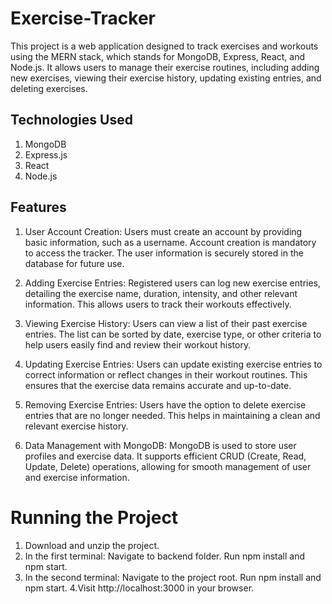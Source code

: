 # Exercise-Tracker
This project is a web application designed to track exercises and workouts using the MERN stack, which stands for MongoDB, Express, React, and Node.js. It allows users to manage their exercise routines, including adding new exercises, viewing their exercise history, updating existing entries, and deleting exercises.

## Technologies Used
1. MongoDB
2. Express.js
3. React
4. Node.js

## Features
1. User Account Creation:
  Users must create an account by providing basic information, such as a username. Account creation is mandatory to access the tracker. The user information is securely stored in the database for future use.

2. Adding Exercise Entries:
  Registered users can log new exercise entries, detailing the exercise name, duration, intensity, and other relevant information. This allows users to track their workouts effectively.

3. Viewing Exercise History:
  Users can view a list of their past exercise entries. The list can be sorted by date, exercise type, or other criteria to help users easily find and review their workout history.

4. Updating Exercise Entries:
  Users can update existing exercise entries to correct information or reflect changes in their workout routines. This ensures that the exercise data remains accurate and up-to-date.

5. Removing Exercise Entries:
  Users have the option to delete exercise entries that are no longer needed. This helps in maintaining a clean and relevant exercise history.

6. Data Management with MongoDB:
  MongoDB is used to store user profiles and exercise data. It supports efficient CRUD (Create, Read, Update, Delete) operations, allowing for smooth management of user and exercise information.

# Running the Project
1. Download and unzip the project.
2. In the first terminal:
  Navigate to backend folder.
  Run npm install and npm start.
3. In the second terminal:
  Navigate to the project root.
  Run npm install and npm start.
4.Visit http://localhost:3000 in your browser.
